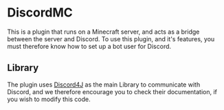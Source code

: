 # DiscordMC
This is a plugin that runs on a Minecraft server, and acts as a bridge between the server and Discord. To use this plugin, and it's features, you must therefore know how to set up a bot user for Discord.

## Library
The plugin uses [Discord4J](https://discord4j.com/) as the main Library to communicate with Discord, and we therefore encourage you to check their documentation, if you wish to modify this code.
